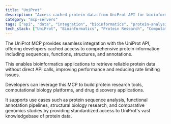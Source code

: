 ```yaml
---
title: "UniProt"
description: "Access cached protein data from UniProt API for bioinformatics research and protein analysis applications."
category: "mcp-servers"
tags: ["api", "data", "integration", "bioinformatics", "protein-analysis", "drug-discovery", "computational-biology"]
tech_stack: ["UniProt", "Bioinformatics", "Protein Research", "Computational Biology", "API Integration", "Protein Sequence Analysis", "Functional Annotation", "Structural Biology", "Comparative Genomics"]
---
```


The UniProt MCP provides seamless integration with the UniProt API, offering developers cached access to comprehensive protein information including sequences, functions, structures, and annotations. 

This enables bioinformatics applications to retrieve reliable protein data without direct API calls, improving performance and reducing rate limiting issues.

Developers can leverage this MCP to build protein research tools, computational biology platforms, and drug discovery applications. 

It supports use cases such as protein sequence analysis, functional annotation pipelines, structural biology research, and comparative genomics studies by providing standardized access to UniProt's vast knowledgebase of protein data.